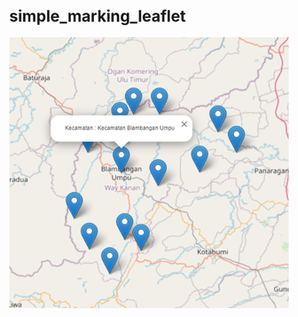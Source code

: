 # simple_marking_leaflet

![This is an image](https://raw.githubusercontent.com/brillianmusyafa/simple_marking_leaflet/main/assets/marker.png)